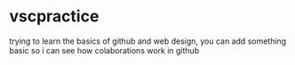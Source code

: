 # vscpractice
trying to learn the basics of github and web design,
you can add something basic so i can see how colaborations work in github
